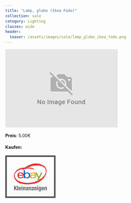 ```yaml
---
title: "Lamp, globe (Ikea Fado)"
collection: sale
category: Lighting
classes: wide
header: 
  teaser: /assets/images/sale/lamp_globe_ikea_fado.png
---
```




<a href="">
  <img src="/assets/images/sale/lamp_globe_ikea_fado.png" alt="Lamp, globe (Ikea Fado)">
</a>

**Preis**: 5.00€


#### Kaufen:
<a href="">
  <img src="/assets/images/ebay.png" alt="Ebay Kleinanzeigen" style="border: 5px solid #555">
</a>


